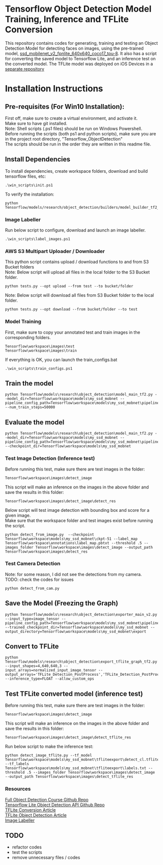 # Tensorflow Object Detection Model Training, Inference and TFLite Conversion
This repository contains codes for generating, training and testing an Object Detection Model for detecting faces on images, using the pre-trained model, <a href="http://download.tensorflow.org/models/object_detection/tf2/20200711/ssd_mobilenet_v2_fpnlite_640x640_coco17_tpu-8.tar.gz">ssd_mobilenet_v2_fpnlite_640x640_coco17_tpu-8</a>. It also has a script for converting the saved model to Tensorflow Lite, and an inference test on the converted model. The TFLite model was deployed on iOS Devices in a <a href="https://github.com/DiversityDatabaseProject/face_detection_ios">separate repository<a>

# Installation Instructions

## Pre-requisites (For Win10 Installation):
First off, make sure to create a virtual environment, and activate it.<br>
Make sure to have git installed.<br>
Note: Shell scripts (.ps1 files) should be run on Windows Powershell.<br>
Before running the scripts (both ps1 and python scripts), make sure you are in the project root directory, "Tensorflow_ObjectDetection"<br>
The scripts should be run in the order they are written in this readme file.<br>
## Install Dependencies
To install dependencies, create workspace folders, download and build tensorflow files, etc:
```
.\win_scripts\init.ps1
```

To verify the installation:
```
python Tensorflow/models/research/object_detection/builders/model_builder_tf2_test.py
```

### Image Labeller
Run below script to configure, download and launch an image labeller.<br>
```
.\win_scripts\label_images.ps1
```

### AWS S3 Multipart Uploader / Downloader
This python script contains upload / download functions to and from S3 Bucket folders<br>
Note: Below script will upload all files in the local folder to the S3 Bucket folder.
```
python tests.py --opt upload --from test --to bucket/folder
```
Note: Below script will download all files from S3 Bucket folder to the local folder.
```
python tests.py --opt download --from bucket/folder --to test
```

### Model Training
First, make sure to copy your annotated test and train images in the corresponding folders.<br>
```
Tensorflow\workspace\images\test
Tensorflow\workspace\images\train
```
If everything is OK, you can launch the train_configs.bat
```
.\win_scripts\train_configs.ps1
```

## Train the model
```
python Tensorflow\models\research\object_detection\model_main_tf2.py --model_dir=Tensorflow\workspace\models\my_ssd_mobnet --pipeline_config_path=Tensorflow\workspace\models\my_ssd_mobnet\pipeline.config --num_train_steps=50000
```

## Evaluate the model
```
python Tensorflow\models\research\object_detection\model_main_tf2.py --model_dir=Tensorflow\workspace\models\my_ssd_mobnet --pipeline_config_path=Tensorflow\workspace\models\my_ssd_mobnet\pipeline.config --checkpoint_dir=Tensorflow\workspace\models\my_ssd_mobnet
```

### Test Image Detection (Inference test)
Before running this test, make sure there are test images in the folder:
```
Tensorflow\workspace\images\detect_image
```
This script will make an inference on the images in the above folder and save the results in this folder:
```
Tensorflow\workspace\images\detect_image\detect_res
```
Below script will test image detection with bounding box and score for a given image. <br>
Make sure that the workspace folder and test images exist before running the script.
```
python detect_from_image.py  --checkpoint Tensorflow\workspace\models\my_ssd_mobnet\ckpt-51 --label_map Tensorflow\workspace\annotations\label_map.pbtxt --threshold .5 --images_folder Tensorflow\workspace\images\detect_image --output_path Tensorflow\workspace\images\detect_res
```

### Test Camera Detection
Note: for some reason, I did not see the detections from my camera.<br>
TODO: check the codes for issues
```
python detect_from_cam.py
```

## Save the Model (Freezing the Graph)
```
python Tensorflow\models\research\object_detection\exporter_main_v2.py  --input_type=image_tensor --pipeline_config_path=Tensorflow\workspace\models\my_ssd_mobnet\pipeline.config --trained_checkpoint_dir=Tensorflow\workspace\models\my_ssd_mobnet --output_directory=Tensorflow\workspace\models\my_ssd_mobnet\export
```

## Convert to TFLite
```
python Tensorflow\models\research\object_detection\export_tflite_graph_tf2.py --input_shapes=4,640,640,3 --input_arrays=normalized_input_image_tensor --output_arrays='TFLite_Detection_PostProcess','TFLite_Detection_PostProcess:1','TFLite_Detection_PostProcess:2','TFLite_Detection_PostProcess:3' --inference_type=FLOAT --allow_custom_ops
```

## Test TFLite converted model (inference test)
Before running this test, make sure there are test images in the folder:
```
Tensorflow\workspace\images\detect_image
```
This script will make an inference on the images in the above folder and save the results in this folder:
```
Tensorflow\workspace\images\detect_image\detect_tflite_res
```
Run below script to make the inference test:
```
python detect_image_tflite.py --tf_model Tensorflow\workspace\models\my_ssd_mobnet\tfliteexport\detect_cl.tflite  --tf_labels Tensorflow\workspace\models\my_ssd_mobnet\tfliteexport\labels.txt --threshold .5 --images_folder Tensorflow\workspace\images\detect_image --output_path Tensorflow\workspace\images\detect_tflite_res
```

### Resources
<a href="https://github.com/nicknochnack/TFODCourse">Full Object Detection Course Github Repo</a><br>
<a href="https://github.com/TannerGilbert/Tensorflow-Lite-Object-Detection-with-the-Tensorflow-Object-Detection-API">Tensorflow Lite Object Detection API Github Repo</a><br>
<a href="https://www.tensorflow.org/lite/convert">TFLite Conversion Article</a><br>
<a href="https://www.tensorflow.org/lite/examples/object_detection/overview"> TFLite Object Detection Article</a><br>
<a href="https://github.com/tzutalin/labelImg">Image Labeller</a>

## TODO

- refactor codes
- test the scripts
- remove unnecessary files / codes
